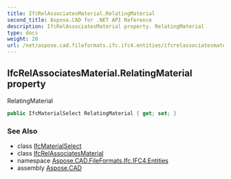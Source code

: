 ```yaml
---
title: IfcRelAssociatesMaterial.RelatingMaterial
second_title: Aspose.CAD for .NET API Reference
description: IfcRelAssociatesMaterial property. RelatingMaterial
type: docs
weight: 20
url: /net/aspose.cad.fileformats.ifc.ifc4.entities/ifcrelassociatesmaterial/relatingmaterial/
---
```

## IfcRelAssociatesMaterial.RelatingMaterial property

RelatingMaterial

```csharp
public IfcMaterialSelect RelatingMaterial { get; set; }
```

### See Also

* class [IfcMaterialSelect](../../../aspose.cad.fileformats.ifc.ifc4.types/ifcmaterialselect/)
* class [IfcRelAssociatesMaterial](../)
* namespace [Aspose.CAD.FileFormats.Ifc.IFC4.Entities](../../ifcrelassociatesmaterial/)
* assembly [Aspose.CAD](../../../)


